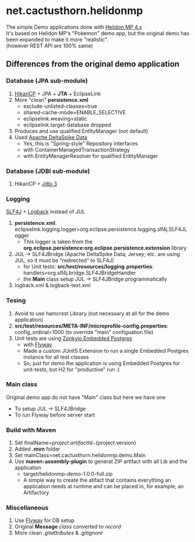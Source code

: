 # net.cactusthorn.helidonmp

The simple Demo applications done with [Helidon MP 4.x](https://helidon.io/docs/v4/mp/introduction)  
It's based on Helidon MP's "Pokemon" demo app, but the original demo has been expanded to make it more "realistic".  
(however REST API are 100% same)  
  
## Differences from the original demo application

###  Database (JPA sub-module)

1.  [HikariCP](https://github.com/brettwooldridge/HikariCP) + JPA + **JTA** + EclipseLink
2.  More "clean" **persistence.xml**
    -   exclude-unlisted-classes=true
    -   shared-cache-mode=ENABLE_SELECTIVE
    -   eclipselink.weaving=static
    -   eclipselink.target-database dropped
3.  Produces and use qualified EntityManager (not default)
4.  Used [Apache DeltaSpike Data](https://deltaspike.apache.org/documentation/data.html)
    -   Yes, this is "Spring-style" Repository interfaces
    -   with ContainerManagedTransactionStrategy
    -   with EntityManagerResolver for qualified EntityManager

###  Database (JDBI sub-module)

1.  HikariCP + [Jdbi 3](https://jdbi.org)

###  Logging

[SLF4J](https://www.slf4j.org) + [Logback](https://logback.qos.ch) instead of JUL
1.  **persistence.xml**: eclipselink.logging.logger=org.eclipse.persistence.logging.slf4j.SLF4JLogger
    -   This logger is taken from the **org.eclipse.persistence:org.eclipse.persistence.extension** library
2.  JUL -> SLF4JBridge (Apache DeltaSpike Data; Jersey; etc. are using JUL, so it must be "redirected" to SLF4J)
    -   for Unit tests: **src/test/resources/logging.properties**: handlers=org.slf4j.bridge.SLF4JBridgeHandler
    -   the **Main** class setup JUL -> SLF4JBridge programmatically
3.  logback.xml & logback-text.xml

###  Tesing

1.  Avoid to use hamcrest Library (not necessary at all for the demo application)
2.  **src/test/resources/META-INF/microprofile-config.properties**: config_ordinal=1000 (to override "main" configuation file)
3.  Unit tests are using [Zonkyio Embedded Postgres](https://github.com/zonkyio/embedded-postgres)
    -   with [Flyway](https://flywaydb.org)
    -   Made a custom JUnit5 Extension to run a single Embedded Postgres instance for all test classes
    -   So, just for demo the application is using Embedded Postgres for unit-tests, but H2 for "productive" run :)

###  Main class

Original demo app do not have "Main" class but here we have one
-   To setup JUL -> SLF4JBridge
-   To run Flyway before server start

###  Build with Maven

1.  Set finalName=${project.artifactId}-${project.version}
2.  Added **.mvn** folder
3.  Set mainClass=net.cactusthorn.helidonmp.demo.Main
4.  Use **maven-assembly-plugin** to generat ZIP artifact with all Lib and the application
    -   target/helidonmp-demo-1.0.0-full.zip 
    -   A simple way to create the atifact that contains everything an application needs at runtime and can be placed in, for example, an Artifactory

###  Miscellaneous

1.  Use [Flyway](https://flywaydb.org) for DB setup
2.  Original **Message** *class* converted to *record*
3.  More clean *.gitattributes* & *.gitignore*